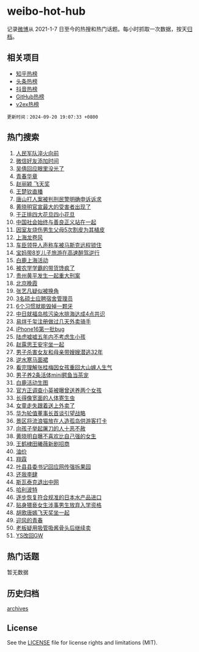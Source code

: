 # weibo-hot-hub

记录[微博](https://www.weibo.com)从 2021-1-7 日至今的热搜和热门话题。每小时抓取一次数据，按天[归档](archives)。

## 相关项目

- [知乎热榜](https://github.com/lonnyzhang423/zhihu-hot-hub)
- [头条热榜](https://github.com/lonnyzhang423/toutiao-hot-hub)
- [抖音热榜](https://github.com/lonnyzhang423/douyin-hot-hub)
- [GitHub热榜](https://github.com/lonnyzhang423/github-hot-hub)
- [v2ex热榜](https://github.com/lonnyzhang423/v2ex-hot-hub)


`更新时间：2024-09-20 19:07:33 +0800`

## 热门搜索

1. [人民军队淬火向前](https://m.weibo.cn/search?containerid=100103type%3D1%26t%3D10%26q%3D%23%E4%BA%BA%E6%B0%91%E5%86%9B%E9%98%9F%E6%B7%AC%E7%81%AB%E5%90%91%E5%89%8D%23&stream_entry_id=51&isnewpage=1&extparam=seat%3D1%26q%3D%2523%25E4%25BA%25BA%25E6%25B0%2591%25E5%2586%259B%25E9%2598%259F%25E6%25B7%25AC%25E7%2581%25AB%25E5%2590%2591%25E5%2589%258D%2523%26dgr%3D0%26pos%3D0%26filter_type%3Drealtimehot%26stream_entry_id%3D51%26c_type%3D51%26cate%3D10103%26display_time%3D1726830452%26pre_seqid%3D17268304524960123584492)
1. [微信好友添加时间](https://m.weibo.cn/search?containerid=100103type%3D1%26t%3D10%26q%3D%23%E5%BE%AE%E4%BF%A1%E5%A5%BD%E5%8F%8B%E6%B7%BB%E5%8A%A0%E6%97%B6%E9%97%B4%23&stream_entry_id=31&isnewpage=1&extparam=seat%3D1%26flag%3D1%26realpos%3D1%26dgr%3D0%26filter_type%3Drealtimehot%26c_type%3D31%26cate%3D5001%26band_rank%3D1%26pos%3D0%26lcate%3D5001%26stream_entry_id%3D31%26q%3D%2523%25E5%25BE%25AE%25E4%25BF%25A1%25E5%25A5%25BD%25E5%258F%258B%25E6%25B7%25BB%25E5%258A%25A0%25E6%2597%25B6%25E9%2597%25B4%2523%26display_time%3D1726830452%26pre_seqid%3D17268304524960123584492)
1. [吴倩回应眼里没光了](https://m.weibo.cn/search?containerid=100103type%3D1%26t%3D10%26q%3D%23%E5%90%B4%E5%80%A9%E5%9B%9E%E5%BA%94%E7%9C%BC%E9%87%8C%E6%B2%A1%E5%85%89%E4%BA%86%23&stream_entry_id=31&isnewpage=1&extparam=seat%3D1%26flag%3D2%26realpos%3D2%26dgr%3D0%26filter_type%3Drealtimehot%26c_type%3D31%26cate%3D5001%26band_rank%3D2%26pos%3D1%26lcate%3D5001%26stream_entry_id%3D31%26q%3D%2523%25E5%2590%25B4%25E5%2580%25A9%25E5%259B%259E%25E5%25BA%2594%25E7%259C%25BC%25E9%2587%258C%25E6%25B2%25A1%25E5%2585%2589%25E4%25BA%2586%2523%26display_time%3D1726830452%26pre_seqid%3D17268304524960123584492)
1. [青春华章](https://m.weibo.cn/search?containerid=100103type%3D1%26t%3D10%26q%3D%23%E9%9D%92%E6%98%A5%E5%8D%8E%E7%AB%A0%23&stream_entry_id=31&isnewpage=1&extparam=seat%3D1%26flag%3D0%26realpos%3D3%26dgr%3D0%26filter_type%3Drealtimehot%26c_type%3D31%26cate%3D5001%26band_rank%3D3%26pos%3D2%26lcate%3D5001%26stream_entry_id%3D31%26q%3D%2523%25E9%259D%2592%25E6%2598%25A5%25E5%258D%258E%25E7%25AB%25A0%2523%26display_time%3D1726830452%26pre_seqid%3D17268304524960123584492)
1. [赵丽颖 飞天奖](https://m.weibo.cn/search?containerid=100103type%3D1%26t%3D10%26q%3D%E8%B5%B5%E4%B8%BD%E9%A2%96+%E9%A3%9E%E5%A4%A9%E5%A5%96&stream_entry_id=31&isnewpage=1&extparam=seat%3D1%26flag%3D1%26realpos%3D4%26dgr%3D0%26filter_type%3Drealtimehot%26c_type%3D31%26cate%3D5001%26band_rank%3D4%26pos%3D3%26lcate%3D5001%26stream_entry_id%3D31%26q%3D%25E8%25B5%25B5%25E4%25B8%25BD%25E9%25A2%2596%2520%25E9%25A3%259E%25E5%25A4%25A9%25E5%25A5%2596%26display_time%3D1726830452%26pre_seqid%3D17268304524960123584492)
1. [王楚钦直播](https://m.weibo.cn/search?containerid=100103type%3D1%26t%3D10%26q%3D%E7%8E%8B%E6%A5%9A%E9%92%A6%E7%9B%B4%E6%92%AD&stream_entry_id=31&isnewpage=1&extparam=seat%3D1%26flag%3D1%26realpos%3D5%26dgr%3D0%26filter_type%3Drealtimehot%26c_type%3D31%26cate%3D5001%26band_rank%3D5%26pos%3D4%26lcate%3D5001%26stream_entry_id%3D31%26q%3D%25E7%258E%258B%25E6%25A5%259A%25E9%2592%25A6%25E7%259B%25B4%25E6%2592%25AD%26display_time%3D1726830452%26pre_seqid%3D17268304524960123584492)
1. [唐山打人案被判刑民警明确申诉诉求](https://m.weibo.cn/search?containerid=100103type%3D1%26t%3D10%26q%3D%23%E5%94%90%E5%B1%B1%E6%89%93%E4%BA%BA%E6%A1%88%E8%A2%AB%E5%88%A4%E5%88%91%E6%B0%91%E8%AD%A6%E6%98%8E%E7%A1%AE%E7%94%B3%E8%AF%89%E8%AF%89%E6%B1%82%23&stream_entry_id=31&isnewpage=1&extparam=seat%3D1%26flag%3D1%26realpos%3D6%26dgr%3D0%26filter_type%3Drealtimehot%26c_type%3D31%26cate%3D5001%26band_rank%3D6%26pos%3D5%26lcate%3D5001%26stream_entry_id%3D31%26q%3D%2523%25E5%2594%2590%25E5%25B1%25B1%25E6%2589%2593%25E4%25BA%25BA%25E6%25A1%2588%25E8%25A2%25AB%25E5%2588%25A4%25E5%2588%2591%25E6%25B0%2591%25E8%25AD%25A6%25E6%2598%258E%25E7%25A1%25AE%25E7%2594%25B3%25E8%25AF%2589%25E8%25AF%2589%25E6%25B1%2582%2523%26display_time%3D1726830452%26pre_seqid%3D17268304524960123584492)
1. [黄晓明官宣最大的受害者出现了](https://m.weibo.cn/search?containerid=100103type%3D1%26t%3D10%26q%3D%E9%BB%84%E6%99%93%E6%98%8E%E5%AE%98%E5%AE%A3%E6%9C%80%E5%A4%A7%E7%9A%84%E5%8F%97%E5%AE%B3%E8%80%85%E5%87%BA%E7%8E%B0%E4%BA%86&stream_entry_id=31&isnewpage=1&extparam=seat%3D1%26flag%3D2%26realpos%3D7%26dgr%3D0%26filter_type%3Drealtimehot%26c_type%3D31%26cate%3D5001%26band_rank%3D7%26pos%3D6%26lcate%3D5001%26stream_entry_id%3D31%26q%3D%25E9%25BB%2584%25E6%2599%2593%25E6%2598%258E%25E5%25AE%2598%25E5%25AE%25A3%25E6%259C%2580%25E5%25A4%25A7%25E7%259A%2584%25E5%258F%2597%25E5%25AE%25B3%25E8%2580%2585%25E5%2587%25BA%25E7%258E%25B0%25E4%25BA%2586%26display_time%3D1726830452%26pre_seqid%3D17268304524960123584492)
1. [于正排四大花旦四小花旦](https://m.weibo.cn/search?containerid=100103type%3D1%26t%3D10%26q%3D%23%E4%BA%8E%E6%AD%A3%E6%8E%92%E5%9B%9B%E5%A4%A7%E8%8A%B1%E6%97%A6%E5%9B%9B%E5%B0%8F%E8%8A%B1%E6%97%A6%23&stream_entry_id=31&isnewpage=1&extparam=seat%3D1%26flag%3D2%26realpos%3D8%26dgr%3D0%26filter_type%3Drealtimehot%26c_type%3D31%26cate%3D5001%26band_rank%3D8%26pos%3D7%26lcate%3D5001%26stream_entry_id%3D31%26q%3D%2523%25E4%25BA%258E%25E6%25AD%25A3%25E6%258E%2592%25E5%259B%259B%25E5%25A4%25A7%25E8%258A%25B1%25E6%2597%25A6%25E5%259B%259B%25E5%25B0%258F%25E8%258A%25B1%25E6%2597%25A6%2523%26display_time%3D1726830452%26pre_seqid%3D17268304524960123584492)
1. [中国社会始终与善良正义站在一起](https://m.weibo.cn/search?containerid=100103type%3D1%26t%3D10%26q%3D%23%E4%B8%AD%E5%9B%BD%E7%A4%BE%E4%BC%9A%E5%A7%8B%E7%BB%88%E4%B8%8E%E5%96%84%E8%89%AF%E6%AD%A3%E4%B9%89%E7%AB%99%E5%9C%A8%E4%B8%80%E8%B5%B7%23&stream_entry_id=31&isnewpage=1&extparam=seat%3D1%26flag%3D1%26realpos%3D9%26dgr%3D0%26filter_type%3Drealtimehot%26c_type%3D31%26cate%3D5001%26band_rank%3D9%26pos%3D8%26lcate%3D5001%26stream_entry_id%3D31%26q%3D%2523%25E4%25B8%25AD%25E5%259B%25BD%25E7%25A4%25BE%25E4%25BC%259A%25E5%25A7%258B%25E7%25BB%2588%25E4%25B8%258E%25E5%2596%2584%25E8%2589%25AF%25E6%25AD%25A3%25E4%25B9%2589%25E7%25AB%2599%25E5%259C%25A8%25E4%25B8%2580%25E8%25B5%25B7%2523%26display_time%3D1726830452%26pre_seqid%3D17268304524960123584492)
1. [因室友烧伤男生父母5次割皮为其植皮](https://m.weibo.cn/search?containerid=100103type%3D1%26t%3D10%26q%3D%23%E5%9B%A0%E5%AE%A4%E5%8F%8B%E7%83%A7%E4%BC%A4%E7%94%B7%E7%94%9F%E7%88%B6%E6%AF%8D5%E6%AC%A1%E5%89%B2%E7%9A%AE%E4%B8%BA%E5%85%B6%E6%A4%8D%E7%9A%AE%23&stream_entry_id=31&isnewpage=1&extparam=seat%3D1%26flag%3D1%26realpos%3D10%26dgr%3D0%26filter_type%3Drealtimehot%26c_type%3D31%26cate%3D5001%26band_rank%3D10%26pos%3D9%26lcate%3D5001%26stream_entry_id%3D31%26q%3D%2523%25E5%259B%25A0%25E5%25AE%25A4%25E5%258F%258B%25E7%2583%25A7%25E4%25BC%25A4%25E7%2594%25B7%25E7%2594%259F%25E7%2588%25B6%25E6%25AF%258D5%25E6%25AC%25A1%25E5%2589%25B2%25E7%259A%25AE%25E4%25B8%25BA%25E5%2585%25B6%25E6%25A4%258D%25E7%259A%25AE%2523%26display_time%3D1726830452%26pre_seqid%3D17268304524960123584492)
1. [上海龙卷风](https://m.weibo.cn/search?containerid=100103type%3D1%26t%3D10%26q%3D%E4%B8%8A%E6%B5%B7%E9%BE%99%E5%8D%B7%E9%A3%8E&stream_entry_id=31&isnewpage=1&extparam=seat%3D1%26flag%3D0%26realpos%3D11%26dgr%3D0%26filter_type%3Drealtimehot%26c_type%3D31%26cate%3D5001%26band_rank%3D11%26pos%3D10%26lcate%3D5001%26stream_entry_id%3D31%26q%3D%25E4%25B8%258A%25E6%25B5%25B7%25E9%25BE%2599%25E5%258D%25B7%25E9%25A3%258E%26display_time%3D1726830452%26pre_seqid%3D17268304524960123584492)
1. [车臣领导人声称车被马斯克远程锁住](https://m.weibo.cn/search?containerid=100103type%3D1%26t%3D10%26q%3D%23%E8%BD%A6%E8%87%A3%E9%A2%86%E5%AF%BC%E4%BA%BA%E5%A3%B0%E7%A7%B0%E8%BD%A6%E8%A2%AB%E9%A9%AC%E6%96%AF%E5%85%8B%E8%BF%9C%E7%A8%8B%E9%94%81%E4%BD%8F%23&stream_entry_id=31&isnewpage=1&extparam=seat%3D1%26flag%3D1%26realpos%3D12%26dgr%3D0%26filter_type%3Drealtimehot%26c_type%3D31%26cate%3D5001%26band_rank%3D12%26pos%3D11%26lcate%3D5001%26stream_entry_id%3D31%26q%3D%2523%25E8%25BD%25A6%25E8%2587%25A3%25E9%25A2%2586%25E5%25AF%25BC%25E4%25BA%25BA%25E5%25A3%25B0%25E7%25A7%25B0%25E8%25BD%25A6%25E8%25A2%25AB%25E9%25A9%25AC%25E6%2596%25AF%25E5%2585%258B%25E8%25BF%259C%25E7%25A8%258B%25E9%2594%2581%25E4%25BD%258F%2523%26display_time%3D1726830452%26pre_seqid%3D17268304524960123584492)
1. [宝妈带8岁儿子旅游在高速醉驾逆行](https://m.weibo.cn/search?containerid=100103type%3D1%26t%3D10%26q%3D%23%E5%AE%9D%E5%A6%88%E5%B8%A68%E5%B2%81%E5%84%BF%E5%AD%90%E6%97%85%E6%B8%B8%E5%9C%A8%E9%AB%98%E9%80%9F%E9%86%89%E9%A9%BE%E9%80%86%E8%A1%8C%23&stream_entry_id=31&isnewpage=1&extparam=seat%3D1%26flag%3D1%26realpos%3D13%26dgr%3D0%26filter_type%3Drealtimehot%26c_type%3D31%26cate%3D5001%26band_rank%3D13%26pos%3D12%26lcate%3D5001%26stream_entry_id%3D31%26q%3D%2523%25E5%25AE%259D%25E5%25A6%2588%25E5%25B8%25A68%25E5%25B2%2581%25E5%2584%25BF%25E5%25AD%2590%25E6%2597%2585%25E6%25B8%25B8%25E5%259C%25A8%25E9%25AB%2598%25E9%2580%259F%25E9%2586%2589%25E9%25A9%25BE%25E9%2580%2586%25E8%25A1%258C%2523%26display_time%3D1726830452%26pre_seqid%3D17268304524960123584492)
1. [白鹿上海活动](https://m.weibo.cn/search?containerid=100103type%3D1%26t%3D10%26q%3D%23%E7%99%BD%E9%B9%BF%E4%B8%8A%E6%B5%B7%E6%B4%BB%E5%8A%A8%23&stream_entry_id=31&isnewpage=1&extparam=seat%3D1%26flag%3D0%26realpos%3D14%26dgr%3D0%26filter_type%3Drealtimehot%26c_type%3D31%26adid%3D255946%26band_rank%3D14%26pos%3D13%26lcate%3D5001%26stream_entry_id%3D31%26cate%3D5001%26q%3D%2523%25E7%2599%25BD%25E9%25B9%25BF%25E4%25B8%258A%25E6%25B5%25B7%25E6%25B4%25BB%25E5%258A%25A8%2523%26display_time%3D1726830452%26pre_seqid%3D17268304524960123584492)
1. [被农学学霸的带货馋疯了](https://m.weibo.cn/search?containerid=100103type%3D1%26t%3D10%26q%3D%23%E8%A2%AB%E5%86%9C%E5%AD%A6%E5%AD%A6%E9%9C%B8%E7%9A%84%E5%B8%A6%E8%B4%A7%E9%A6%8B%E7%96%AF%E4%BA%86%23&stream_entry_id=31&isnewpage=1&extparam=seat%3D1%26flag%3D0%26realpos%3D15%26dgr%3D0%26filter_type%3Drealtimehot%26c_type%3D31%26adid%3D256065%26band_rank%3D15%26pos%3D14%26lcate%3D5001%26stream_entry_id%3D31%26cate%3D5001%26q%3D%2523%25E8%25A2%25AB%25E5%2586%259C%25E5%25AD%25A6%25E5%25AD%25A6%25E9%259C%25B8%25E7%259A%2584%25E5%25B8%25A6%25E8%25B4%25A7%25E9%25A6%258B%25E7%2596%25AF%25E4%25BA%2586%2523%26display_time%3D1726830452%26pre_seqid%3D17268304524960123584492)
1. [贵州黄平发生一起重大刑案](https://m.weibo.cn/search?containerid=100103type%3D1%26t%3D10%26q%3D%23%E8%B4%B5%E5%B7%9E%E9%BB%84%E5%B9%B3%E5%8F%91%E7%94%9F%E4%B8%80%E8%B5%B7%E9%87%8D%E5%A4%A7%E5%88%91%E6%A1%88%23&stream_entry_id=31&isnewpage=1&extparam=seat%3D1%26flag%3D0%26realpos%3D16%26dgr%3D0%26filter_type%3Drealtimehot%26c_type%3D31%26cate%3D5001%26band_rank%3D16%26pos%3D15%26lcate%3D5001%26stream_entry_id%3D31%26q%3D%2523%25E8%25B4%25B5%25E5%25B7%259E%25E9%25BB%2584%25E5%25B9%25B3%25E5%258F%2591%25E7%2594%259F%25E4%25B8%2580%25E8%25B5%25B7%25E9%2587%258D%25E5%25A4%25A7%25E5%2588%2591%25E6%25A1%2588%2523%26display_time%3D1726830452%26pre_seqid%3D17268304524960123584492)
1. [北京晚霞](https://m.weibo.cn/search?containerid=100103type%3D1%26t%3D10%26q%3D%E5%8C%97%E4%BA%AC%E6%99%9A%E9%9C%9E&stream_entry_id=31&isnewpage=1&extparam=seat%3D1%26flag%3D1%26realpos%3D17%26dgr%3D0%26filter_type%3Drealtimehot%26c_type%3D31%26cate%3D5001%26band_rank%3D17%26pos%3D16%26lcate%3D5001%26stream_entry_id%3D31%26q%3D%25E5%258C%2597%25E4%25BA%25AC%25E6%2599%259A%25E9%259C%259E%26display_time%3D1726830452%26pre_seqid%3D17268304524960123584492)
1. [张艺凡疑似被换角](https://m.weibo.cn/search?containerid=100103type%3D1%26t%3D10%26q%3D%23%E5%BC%A0%E8%89%BA%E5%87%A1%E7%96%91%E4%BC%BC%E8%A2%AB%E6%8D%A2%E8%A7%92%23&stream_entry_id=31&isnewpage=1&extparam=seat%3D1%26flag%3D1%26realpos%3D18%26dgr%3D0%26filter_type%3Drealtimehot%26c_type%3D31%26cate%3D5001%26band_rank%3D18%26pos%3D17%26lcate%3D5001%26stream_entry_id%3D31%26q%3D%2523%25E5%25BC%25A0%25E8%2589%25BA%25E5%2587%25A1%25E7%2596%2591%25E4%25BC%25BC%25E8%25A2%25AB%25E6%258D%25A2%25E8%25A7%2592%2523%26display_time%3D1726830452%26pre_seqid%3D17268304524960123584492)
1. [3名硕士应聘宿舍管理员](https://m.weibo.cn/search?containerid=100103type%3D1%26t%3D10%26q%3D%233%E5%90%8D%E7%A1%95%E5%A3%AB%E5%BA%94%E8%81%98%E5%AE%BF%E8%88%8D%E7%AE%A1%E7%90%86%E5%91%98%23&stream_entry_id=31&isnewpage=1&extparam=seat%3D1%26flag%3D0%26realpos%3D19%26dgr%3D0%26filter_type%3Drealtimehot%26c_type%3D31%26cate%3D5001%26band_rank%3D19%26pos%3D18%26lcate%3D5001%26stream_entry_id%3D31%26q%3D%25233%25E5%2590%258D%25E7%25A1%2595%25E5%25A3%25AB%25E5%25BA%2594%25E8%2581%2598%25E5%25AE%25BF%25E8%2588%258D%25E7%25AE%25A1%25E7%2590%2586%25E5%2591%2598%2523%26display_time%3D1726830452%26pre_seqid%3D17268304524960123584492)
1. [6个习惯就能毁掉一颗牙](https://m.weibo.cn/search?containerid=100103type%3D1%26t%3D10%26q%3D%236%E4%B8%AA%E4%B9%A0%E6%83%AF%E5%B0%B1%E8%83%BD%E6%AF%81%E6%8E%89%E4%B8%80%E9%A2%97%E7%89%99%23&stream_entry_id=31&isnewpage=1&extparam=seat%3D1%26flag%3D1%26realpos%3D20%26dgr%3D0%26filter_type%3Drealtimehot%26c_type%3D31%26cate%3D5001%26band_rank%3D20%26pos%3D19%26lcate%3D5001%26stream_entry_id%3D31%26q%3D%25236%25E4%25B8%25AA%25E4%25B9%25A0%25E6%2583%25AF%25E5%25B0%25B1%25E8%2583%25BD%25E6%25AF%2581%25E6%258E%2589%25E4%25B8%2580%25E9%25A2%2597%25E7%2589%2599%2523%26display_time%3D1726830452%26pre_seqid%3D17268304524960123584492)
1. [中日就福岛核污染水排海达成4点共识](https://m.weibo.cn/search?containerid=100103type%3D1%26t%3D10%26q%3D%23%E4%B8%AD%E6%97%A5%E5%B0%B1%E7%A6%8F%E5%B2%9B%E6%A0%B8%E6%B1%A1%E6%9F%93%E6%B0%B4%E6%8E%92%E6%B5%B7%E8%BE%BE%E6%88%904%E7%82%B9%E5%85%B1%E8%AF%86%23&stream_entry_id=31&isnewpage=1&extparam=seat%3D1%26flag%3D0%26realpos%3D21%26dgr%3D0%26filter_type%3Drealtimehot%26c_type%3D31%26cate%3D5001%26band_rank%3D21%26pos%3D20%26lcate%3D5001%26stream_entry_id%3D31%26q%3D%2523%25E4%25B8%25AD%25E6%2597%25A5%25E5%25B0%25B1%25E7%25A6%258F%25E5%25B2%259B%25E6%25A0%25B8%25E6%25B1%25A1%25E6%259F%2593%25E6%25B0%25B4%25E6%258E%2592%25E6%25B5%25B7%25E8%25BE%25BE%25E6%2588%25904%25E7%2582%25B9%25E5%2585%25B1%25E8%25AF%2586%2523%26display_time%3D1726830452%26pre_seqid%3D17268304524960123584492)
1. [易烊千玺注册做过几天外卖骑手](https://m.weibo.cn/search?containerid=100103type%3D1%26t%3D10%26q%3D%23%E6%98%93%E7%83%8A%E5%8D%83%E7%8E%BA%E6%B3%A8%E5%86%8C%E5%81%9A%E8%BF%87%E5%87%A0%E5%A4%A9%E5%A4%96%E5%8D%96%E9%AA%91%E6%89%8B%23&stream_entry_id=31&isnewpage=1&extparam=seat%3D1%26flag%3D1%26realpos%3D22%26dgr%3D0%26filter_type%3Drealtimehot%26c_type%3D31%26cate%3D5001%26band_rank%3D22%26pos%3D21%26lcate%3D5001%26stream_entry_id%3D31%26q%3D%2523%25E6%2598%2593%25E7%2583%258A%25E5%258D%2583%25E7%258E%25BA%25E6%25B3%25A8%25E5%2586%258C%25E5%2581%259A%25E8%25BF%2587%25E5%2587%25A0%25E5%25A4%25A9%25E5%25A4%2596%25E5%258D%2596%25E9%25AA%2591%25E6%2589%258B%2523%26display_time%3D1726830452%26pre_seqid%3D17268304524960123584492)
1. [iPhone16第一批bug](https://m.weibo.cn/search?containerid=100103type%3D1%26t%3D10%26q%3D%23iPhone16%E7%AC%AC%E4%B8%80%E6%89%B9bug%23&stream_entry_id=31&isnewpage=1&extparam=seat%3D1%26flag%3D0%26realpos%3D23%26dgr%3D0%26filter_type%3Drealtimehot%26c_type%3D31%26cate%3D5001%26band_rank%3D23%26pos%3D22%26lcate%3D5001%26stream_entry_id%3D31%26q%3D%2523iPhone16%25E7%25AC%25AC%25E4%25B8%2580%25E6%2589%25B9bug%2523%26display_time%3D1726830452%26pre_seqid%3D17268304524960123584492)
1. [陆虎嘘嘘五年内不考虑生小孩](https://m.weibo.cn/search?containerid=100103type%3D1%26t%3D10%26q%3D%E9%99%86%E8%99%8E%E5%98%98%E5%98%98%E4%BA%94%E5%B9%B4%E5%86%85%E4%B8%8D%E8%80%83%E8%99%91%E7%94%9F%E5%B0%8F%E5%AD%A9&stream_entry_id=31&isnewpage=1&extparam=seat%3D1%26flag%3D0%26realpos%3D24%26dgr%3D0%26filter_type%3Drealtimehot%26c_type%3D31%26cate%3D5001%26band_rank%3D24%26pos%3D23%26lcate%3D5001%26stream_entry_id%3D31%26q%3D%25E9%2599%2586%25E8%2599%258E%25E5%2598%2598%25E5%2598%2598%25E4%25BA%2594%25E5%25B9%25B4%25E5%2586%2585%25E4%25B8%258D%25E8%2580%2583%25E8%2599%2591%25E7%2594%259F%25E5%25B0%258F%25E5%25AD%25A9%26display_time%3D1726830452%26pre_seqid%3D17268304524960123584492)
1. [赵露思王安宇坐一起](https://m.weibo.cn/search?containerid=100103type%3D1%26t%3D10%26q%3D%23%E8%B5%B5%E9%9C%B2%E6%80%9D%E7%8E%8B%E5%AE%89%E5%AE%87%E5%9D%90%E4%B8%80%E8%B5%B7%23&stream_entry_id=31&isnewpage=1&extparam=seat%3D1%26flag%3D1%26realpos%3D25%26dgr%3D0%26filter_type%3Drealtimehot%26c_type%3D31%26cate%3D5001%26band_rank%3D25%26pos%3D24%26lcate%3D5001%26stream_entry_id%3D31%26q%3D%2523%25E8%25B5%25B5%25E9%259C%25B2%25E6%2580%259D%25E7%258E%258B%25E5%25AE%2589%25E5%25AE%2587%25E5%259D%2590%25E4%25B8%2580%25E8%25B5%25B7%2523%26display_time%3D1726830452%26pre_seqid%3D17268304524960123584492)
1. [男子杀害女友和母亲带嫂嫂潜逃32年](https://m.weibo.cn/search?containerid=100103type%3D1%26t%3D10%26q%3D%23%E7%94%B7%E5%AD%90%E6%9D%80%E5%AE%B3%E5%A5%B3%E5%8F%8B%E5%92%8C%E6%AF%8D%E4%BA%B2%E5%B8%A6%E5%AB%82%E5%AB%82%E6%BD%9C%E9%80%8332%E5%B9%B4%23&stream_entry_id=31&isnewpage=1&extparam=seat%3D1%26flag%3D0%26realpos%3D26%26dgr%3D0%26filter_type%3Drealtimehot%26c_type%3D31%26cate%3D5001%26band_rank%3D26%26pos%3D25%26lcate%3D5001%26stream_entry_id%3D31%26q%3D%2523%25E7%2594%25B7%25E5%25AD%2590%25E6%259D%2580%25E5%25AE%25B3%25E5%25A5%25B3%25E5%258F%258B%25E5%2592%258C%25E6%25AF%258D%25E4%25BA%25B2%25E5%25B8%25A6%25E5%25AB%2582%25E5%25AB%2582%25E6%25BD%259C%25E9%2580%258332%25E5%25B9%25B4%2523%26display_time%3D1726830452%26pre_seqid%3D17268304524960123584492)
1. [逆水寒马面裙](https://m.weibo.cn/search?containerid=100103type%3D1%26t%3D10%26q%3D%23%E9%80%86%E6%B0%B4%E5%AF%92%E9%A9%AC%E9%9D%A2%E8%A3%99%23&stream_entry_id=31&isnewpage=1&extparam=seat%3D1%26flag%3D1%26realpos%3D27%26dgr%3D0%26filter_type%3Drealtimehot%26c_type%3D31%26cate%3D5001%26band_rank%3D27%26pos%3D26%26lcate%3D5001%26stream_entry_id%3D31%26q%3D%2523%25E9%2580%2586%25E6%25B0%25B4%25E5%25AF%2592%25E9%25A9%25AC%25E9%259D%25A2%25E8%25A3%2599%2523%26display_time%3D1726830452%26pre_seqid%3D17268304524960123584492)
1. [看完理解张桂梅因女孩重回大山嫁人生气](https://m.weibo.cn/search?containerid=100103type%3D1%26t%3D10%26q%3D%E7%9C%8B%E5%AE%8C%E7%90%86%E8%A7%A3%E5%BC%A0%E6%A1%82%E6%A2%85%E5%9B%A0%E5%A5%B3%E5%AD%A9%E9%87%8D%E5%9B%9E%E5%A4%A7%E5%B1%B1%E5%AB%81%E4%BA%BA%E7%94%9F%E6%B0%94&stream_entry_id=31&isnewpage=1&extparam=seat%3D1%26flag%3D1%26realpos%3D28%26dgr%3D0%26filter_type%3Drealtimehot%26c_type%3D31%26cate%3D5001%26band_rank%3D28%26pos%3D27%26lcate%3D5001%26stream_entry_id%3D31%26q%3D%25E7%259C%258B%25E5%25AE%258C%25E7%2590%2586%25E8%25A7%25A3%25E5%25BC%25A0%25E6%25A1%2582%25E6%25A2%2585%25E5%259B%25A0%25E5%25A5%25B3%25E5%25AD%25A9%25E9%2587%258D%25E5%259B%259E%25E5%25A4%25A7%25E5%25B1%25B1%25E5%25AB%2581%25E4%25BA%25BA%25E7%2594%259F%25E6%25B0%2594%26display_time%3D1726830452%26pre_seqid%3D17268304524960123584492)
1. [男子养2条活体mini鳄鱼当茶宠](https://m.weibo.cn/search?containerid=100103type%3D1%26t%3D10%26q%3D%23%E7%94%B7%E5%AD%90%E5%85%BB2%E6%9D%A1%E6%B4%BB%E4%BD%93mini%E9%B3%84%E9%B1%BC%E5%BD%93%E8%8C%B6%E5%AE%A0%23&stream_entry_id=31&isnewpage=1&extparam=seat%3D1%26flag%3D0%26realpos%3D29%26dgr%3D0%26filter_type%3Drealtimehot%26c_type%3D31%26cate%3D5001%26band_rank%3D29%26pos%3D28%26lcate%3D5001%26stream_entry_id%3D31%26q%3D%2523%25E7%2594%25B7%25E5%25AD%2590%25E5%2585%25BB2%25E6%259D%25A1%25E6%25B4%25BB%25E4%25BD%2593mini%25E9%25B3%2584%25E9%25B1%25BC%25E5%25BD%2593%25E8%258C%25B6%25E5%25AE%25A0%2523%26display_time%3D1726830452%26pre_seqid%3D17268304524960123584492)
1. [白鹿活动生图](https://m.weibo.cn/search?containerid=100103type%3D1%26t%3D10%26q%3D%E7%99%BD%E9%B9%BF%E6%B4%BB%E5%8A%A8%E7%94%9F%E5%9B%BE&stream_entry_id=31&isnewpage=1&extparam=seat%3D1%26flag%3D0%26realpos%3D30%26dgr%3D0%26filter_type%3Drealtimehot%26c_type%3D31%26cate%3D5001%26band_rank%3D30%26pos%3D29%26lcate%3D5001%26stream_entry_id%3D31%26q%3D%25E7%2599%25BD%25E9%25B9%25BF%25E6%25B4%25BB%25E5%258A%25A8%25E7%2594%259F%25E5%259B%25BE%26display_time%3D1726830452%26pre_seqid%3D17268304524960123584492)
1. [官方正调查小英被曝曾送养两个女孩](https://m.weibo.cn/search?containerid=100103type%3D1%26t%3D10%26q%3D%23%E5%AE%98%E6%96%B9%E6%AD%A3%E8%B0%83%E6%9F%A5%E5%B0%8F%E8%8B%B1%E8%A2%AB%E6%9B%9D%E6%9B%BE%E9%80%81%E5%85%BB%E4%B8%A4%E4%B8%AA%E5%A5%B3%E5%AD%A9%23&stream_entry_id=31&isnewpage=1&extparam=seat%3D1%26flag%3D0%26realpos%3D31%26dgr%3D0%26filter_type%3Drealtimehot%26c_type%3D31%26cate%3D5001%26band_rank%3D31%26pos%3D30%26lcate%3D5001%26stream_entry_id%3D31%26q%3D%2523%25E5%25AE%2598%25E6%2596%25B9%25E6%25AD%25A3%25E8%25B0%2583%25E6%259F%25A5%25E5%25B0%258F%25E8%258B%25B1%25E8%25A2%25AB%25E6%259B%259D%25E6%259B%25BE%25E9%2580%2581%25E5%2585%25BB%25E4%25B8%25A4%25E4%25B8%25AA%25E5%25A5%25B3%25E5%25AD%25A9%2523%26display_time%3D1726830452%26pre_seqid%3D17268304524960123584492)
1. [长得像宽面的人体寄生虫](https://m.weibo.cn/search?containerid=100103type%3D1%26t%3D10%26q%3D%E9%95%BF%E5%BE%97%E5%83%8F%E5%AE%BD%E9%9D%A2%E7%9A%84%E4%BA%BA%E4%BD%93%E5%AF%84%E7%94%9F%E8%99%AB&stream_entry_id=31&isnewpage=1&extparam=seat%3D1%26flag%3D0%26realpos%3D32%26dgr%3D0%26filter_type%3Drealtimehot%26c_type%3D31%26cate%3D5001%26band_rank%3D32%26pos%3D31%26lcate%3D5001%26stream_entry_id%3D31%26q%3D%25E9%2595%25BF%25E5%25BE%2597%25E5%2583%258F%25E5%25AE%25BD%25E9%259D%25A2%25E7%259A%2584%25E4%25BA%25BA%25E4%25BD%2593%25E5%25AF%2584%25E7%2594%259F%25E8%2599%25AB%26display_time%3D1726830452%26pre_seqid%3D17268304524960123584492)
1. [女童走失跟着送上外卖了](https://m.weibo.cn/search?containerid=100103type%3D1%26t%3D10%26q%3D%23%E5%A5%B3%E7%AB%A5%E8%B5%B0%E5%A4%B1%E8%B7%9F%E7%9D%80%E9%80%81%E4%B8%8A%E5%A4%96%E5%8D%96%E4%BA%86%23&stream_entry_id=31&isnewpage=1&extparam=seat%3D1%26flag%3D1%26realpos%3D33%26dgr%3D0%26filter_type%3Drealtimehot%26c_type%3D31%26cate%3D5001%26band_rank%3D33%26pos%3D32%26lcate%3D5001%26stream_entry_id%3D31%26q%3D%2523%25E5%25A5%25B3%25E7%25AB%25A5%25E8%25B5%25B0%25E5%25A4%25B1%25E8%25B7%259F%25E7%259D%2580%25E9%2580%2581%25E4%25B8%258A%25E5%25A4%2596%25E5%258D%2596%25E4%25BA%2586%2523%26display_time%3D1726830452%26pre_seqid%3D17268304524960123584492)
1. [华为轮值董事长首谈引望战略](https://m.weibo.cn/search?containerid=100103type%3D1%26t%3D10%26q%3D%23%E5%8D%8E%E4%B8%BA%E8%BD%AE%E5%80%BC%E8%91%A3%E4%BA%8B%E9%95%BF%E9%A6%96%E8%B0%88%E5%BC%95%E6%9C%9B%E6%88%98%E7%95%A5%23&stream_entry_id=31&isnewpage=1&extparam=seat%3D1%26flag%3D0%26realpos%3D34%26dgr%3D0%26filter_type%3Drealtimehot%26c_type%3D31%26adid%3D255986%26band_rank%3D34%26pos%3D33%26lcate%3D5001%26stream_entry_id%3D31%26cate%3D5001%26q%3D%2523%25E5%258D%258E%25E4%25B8%25BA%25E8%25BD%25AE%25E5%2580%25BC%25E8%2591%25A3%25E4%25BA%258B%25E9%2595%25BF%25E9%25A6%2596%25E8%25B0%2588%25E5%25BC%2595%25E6%259C%259B%25E6%2588%2598%25E7%2595%25A5%2523%26display_time%3D1726830452%26pre_seqid%3D17268304524960123584492)
1. [景区将流浪猫放在人造孤岛供游客打卡](https://m.weibo.cn/search?containerid=100103type%3D1%26t%3D10%26q%3D%23%E6%99%AF%E5%8C%BA%E5%B0%86%E6%B5%81%E6%B5%AA%E7%8C%AB%E6%94%BE%E5%9C%A8%E4%BA%BA%E9%80%A0%E5%AD%A4%E5%B2%9B%E4%BE%9B%E6%B8%B8%E5%AE%A2%E6%89%93%E5%8D%A1%23&stream_entry_id=31&isnewpage=1&extparam=seat%3D1%26flag%3D1%26realpos%3D35%26dgr%3D0%26filter_type%3Drealtimehot%26c_type%3D31%26cate%3D5001%26band_rank%3D35%26pos%3D34%26lcate%3D5001%26stream_entry_id%3D31%26q%3D%2523%25E6%2599%25AF%25E5%258C%25BA%25E5%25B0%2586%25E6%25B5%2581%25E6%25B5%25AA%25E7%258C%25AB%25E6%2594%25BE%25E5%259C%25A8%25E4%25BA%25BA%25E9%2580%25A0%25E5%25AD%25A4%25E5%25B2%259B%25E4%25BE%259B%25E6%25B8%25B8%25E5%25AE%25A2%25E6%2589%2593%25E5%258D%25A1%2523%26display_time%3D1726830452%26pre_seqid%3D17268304524960123584492)
1. [向孩子举起屠刀的人十恶不赦](https://m.weibo.cn/search?containerid=100103type%3D1%26t%3D10%26q%3D%23%E5%90%91%E5%AD%A9%E5%AD%90%E4%B8%BE%E8%B5%B7%E5%B1%A0%E5%88%80%E7%9A%84%E4%BA%BA%E5%8D%81%E6%81%B6%E4%B8%8D%E8%B5%A6%23&stream_entry_id=31&isnewpage=1&extparam=seat%3D1%26flag%3D0%26realpos%3D36%26dgr%3D0%26filter_type%3Drealtimehot%26c_type%3D31%26cate%3D5001%26band_rank%3D36%26pos%3D35%26lcate%3D5001%26stream_entry_id%3D31%26q%3D%2523%25E5%2590%2591%25E5%25AD%25A9%25E5%25AD%2590%25E4%25B8%25BE%25E8%25B5%25B7%25E5%25B1%25A0%25E5%2588%2580%25E7%259A%2584%25E4%25BA%25BA%25E5%258D%2581%25E6%2581%25B6%25E4%25B8%258D%25E8%25B5%25A6%2523%26display_time%3D1726830452%26pre_seqid%3D17268304524960123584492)
1. [黄晓明自曝不喜欢比自己强的女生](https://m.weibo.cn/search?containerid=100103type%3D1%26t%3D10%26q%3D%23%E9%BB%84%E6%99%93%E6%98%8E%E8%87%AA%E6%9B%9D%E4%B8%8D%E5%96%9C%E6%AC%A2%E6%AF%94%E8%87%AA%E5%B7%B1%E5%BC%BA%E7%9A%84%E5%A5%B3%E7%94%9F%23&stream_entry_id=31&isnewpage=1&extparam=seat%3D1%26flag%3D0%26realpos%3D37%26dgr%3D0%26filter_type%3Drealtimehot%26c_type%3D31%26cate%3D5001%26band_rank%3D37%26pos%3D36%26lcate%3D5001%26stream_entry_id%3D31%26q%3D%2523%25E9%25BB%2584%25E6%2599%2593%25E6%2598%258E%25E8%2587%25AA%25E6%259B%259D%25E4%25B8%258D%25E5%2596%259C%25E6%25AC%25A2%25E6%25AF%2594%25E8%2587%25AA%25E5%25B7%25B1%25E5%25BC%25BA%25E7%259A%2584%25E5%25A5%25B3%25E7%2594%259F%2523%26display_time%3D1726830452%26pre_seqid%3D17268304524960123584492)
1. [王鹤棣田曦薇新剧招商](https://m.weibo.cn/search?containerid=100103type%3D1%26t%3D10%26q%3D%23%E7%8E%8B%E9%B9%A4%E6%A3%A3%E7%94%B0%E6%9B%A6%E8%96%87%E6%96%B0%E5%89%A7%E6%8B%9B%E5%95%86%23&stream_entry_id=31&isnewpage=1&extparam=seat%3D1%26flag%3D1%26realpos%3D38%26dgr%3D0%26filter_type%3Drealtimehot%26c_type%3D31%26cate%3D5001%26band_rank%3D38%26pos%3D37%26lcate%3D5001%26stream_entry_id%3D31%26q%3D%2523%25E7%258E%258B%25E9%25B9%25A4%25E6%25A3%25A3%25E7%2594%25B0%25E6%259B%25A6%25E8%2596%2587%25E6%2596%25B0%25E5%2589%25A7%25E6%258B%259B%25E5%2595%2586%2523%26display_time%3D1726830452%26pre_seqid%3D17268304524960123584492)
1. [油价](https://m.weibo.cn/search?containerid=100103type%3D1%26t%3D10%26q%3D%E6%B2%B9%E4%BB%B7&stream_entry_id=31&isnewpage=1&extparam=seat%3D1%26flag%3D1%26realpos%3D39%26dgr%3D0%26filter_type%3Drealtimehot%26c_type%3D31%26cate%3D5001%26band_rank%3D39%26pos%3D38%26lcate%3D5001%26stream_entry_id%3D31%26q%3D%25E6%25B2%25B9%25E4%25BB%25B7%26display_time%3D1726830452%26pre_seqid%3D17268304524960123584492)
1. [翔霖](https://m.weibo.cn/search?containerid=100103type%3D1%26t%3D10%26q%3D%E7%BF%94%E9%9C%96&stream_entry_id=31&isnewpage=1&extparam=seat%3D1%26flag%3D1%26realpos%3D40%26dgr%3D0%26filter_type%3Drealtimehot%26c_type%3D31%26cate%3D5001%26band_rank%3D40%26pos%3D39%26lcate%3D5001%26stream_entry_id%3D31%26q%3D%25E7%25BF%2594%25E9%259C%2596%26display_time%3D1726830452%26pre_seqid%3D17268304524960123584492)
1. [叶县县委书记回应网传强拆果园](https://m.weibo.cn/search?containerid=100103type%3D1%26t%3D10%26q%3D%23%E5%8F%B6%E5%8E%BF%E5%8E%BF%E5%A7%94%E4%B9%A6%E8%AE%B0%E5%9B%9E%E5%BA%94%E7%BD%91%E4%BC%A0%E5%BC%BA%E6%8B%86%E6%9E%9C%E5%9B%AD%23&stream_entry_id=31&isnewpage=1&extparam=seat%3D1%26flag%3D0%26realpos%3D41%26dgr%3D0%26filter_type%3Drealtimehot%26c_type%3D31%26cate%3D5001%26band_rank%3D41%26pos%3D40%26lcate%3D5001%26stream_entry_id%3D31%26q%3D%2523%25E5%258F%25B6%25E5%258E%25BF%25E5%258E%25BF%25E5%25A7%2594%25E4%25B9%25A6%25E8%25AE%25B0%25E5%259B%259E%25E5%25BA%2594%25E7%25BD%2591%25E4%25BC%25A0%25E5%25BC%25BA%25E6%258B%2586%25E6%259E%259C%25E5%259B%25AD%2523%26display_time%3D1726830452%26pre_seqid%3D17268304524960123584492)
1. [还我李肆](https://m.weibo.cn/search?containerid=100103type%3D1%26t%3D10%26q%3D%E8%BF%98%E6%88%91%E6%9D%8E%E8%82%86&stream_entry_id=31&isnewpage=1&extparam=seat%3D1%26flag%3D1%26realpos%3D42%26dgr%3D0%26filter_type%3Drealtimehot%26c_type%3D31%26cate%3D5001%26band_rank%3D42%26pos%3D41%26lcate%3D5001%26stream_entry_id%3D31%26q%3D%25E8%25BF%2598%25E6%2588%2591%25E6%259D%258E%25E8%2582%2586%26display_time%3D1726830452%26pre_seqid%3D17268304524960123584492)
1. [斯瓦泰克退出中网](https://m.weibo.cn/search?containerid=100103type%3D1%26t%3D10%26q%3D%23%E6%96%AF%E7%93%A6%E6%B3%B0%E5%85%8B%E9%80%80%E5%87%BA%E4%B8%AD%E7%BD%91%23&stream_entry_id=31&isnewpage=1&extparam=seat%3D1%26flag%3D1%26realpos%3D43%26dgr%3D0%26filter_type%3Drealtimehot%26c_type%3D31%26cate%3D5001%26band_rank%3D43%26pos%3D42%26lcate%3D5001%26stream_entry_id%3D31%26q%3D%2523%25E6%2596%25AF%25E7%2593%25A6%25E6%25B3%25B0%25E5%2585%258B%25E9%2580%2580%25E5%2587%25BA%25E4%25B8%25AD%25E7%25BD%2591%2523%26display_time%3D1726830452%26pre_seqid%3D17268304524960123584492)
1. [哈利波特](https://m.weibo.cn/search?containerid=100103type%3D1%26t%3D10%26q%3D%E5%93%88%E5%88%A9%E6%B3%A2%E7%89%B9&stream_entry_id=31&isnewpage=1&extparam=seat%3D1%26flag%3D1%26realpos%3D44%26dgr%3D0%26filter_type%3Drealtimehot%26c_type%3D31%26cate%3D5001%26band_rank%3D44%26pos%3D43%26lcate%3D5001%26stream_entry_id%3D31%26q%3D%25E5%2593%2588%25E5%2588%25A9%25E6%25B3%25A2%25E7%2589%25B9%26display_time%3D1726830452%26pre_seqid%3D17268304524960123584492)
1. [逐步恢复符合规准的日本水产品进口](https://m.weibo.cn/search?containerid=100103type%3D1%26t%3D10%26q%3D%23%E9%80%90%E6%AD%A5%E6%81%A2%E5%A4%8D%E7%AC%A6%E5%90%88%E8%A7%84%E5%87%86%E7%9A%84%E6%97%A5%E6%9C%AC%E6%B0%B4%E4%BA%A7%E5%93%81%E8%BF%9B%E5%8F%A3%23&stream_entry_id=31&isnewpage=1&extparam=seat%3D1%26flag%3D0%26realpos%3D45%26dgr%3D0%26filter_type%3Drealtimehot%26c_type%3D31%26cate%3D5001%26band_rank%3D45%26pos%3D44%26lcate%3D5001%26stream_entry_id%3D31%26q%3D%2523%25E9%2580%2590%25E6%25AD%25A5%25E6%2581%25A2%25E5%25A4%258D%25E7%25AC%25A6%25E5%2590%2588%25E8%25A7%2584%25E5%2587%2586%25E7%259A%2584%25E6%2597%25A5%25E6%259C%25AC%25E6%25B0%25B4%25E4%25BA%25A7%25E5%2593%2581%25E8%25BF%259B%25E5%258F%25A3%2523%26display_time%3D1726830452%26pre_seqid%3D17268304524960123584492)
1. [贴身猥亵女生涉事男生放弃入学资格](https://m.weibo.cn/search?containerid=100103type%3D1%26t%3D10%26q%3D%23%E8%B4%B4%E8%BA%AB%E7%8C%A5%E4%BA%B5%E5%A5%B3%E7%94%9F%E6%B6%89%E4%BA%8B%E7%94%B7%E7%94%9F%E6%94%BE%E5%BC%83%E5%85%A5%E5%AD%A6%E8%B5%84%E6%A0%BC%23&stream_entry_id=31&isnewpage=1&extparam=seat%3D1%26flag%3D0%26realpos%3D46%26dgr%3D0%26filter_type%3Drealtimehot%26c_type%3D31%26cate%3D5001%26band_rank%3D46%26pos%3D45%26lcate%3D5001%26stream_entry_id%3D31%26q%3D%2523%25E8%25B4%25B4%25E8%25BA%25AB%25E7%258C%25A5%25E4%25BA%25B5%25E5%25A5%25B3%25E7%2594%259F%25E6%25B6%2589%25E4%25BA%258B%25E7%2594%25B7%25E7%2594%259F%25E6%2594%25BE%25E5%25BC%2583%25E5%2585%25A5%25E5%25AD%25A6%25E8%25B5%2584%25E6%25A0%25BC%2523%26display_time%3D1726830452%26pre_seqid%3D17268304524960123584492)
1. [胡歌唐嫣飞天奖坐一起](https://m.weibo.cn/search?containerid=100103type%3D1%26t%3D10%26q%3D%23%E8%83%A1%E6%AD%8C%E5%94%90%E5%AB%A3%E9%A3%9E%E5%A4%A9%E5%A5%96%E5%9D%90%E4%B8%80%E8%B5%B7%23&stream_entry_id=31&isnewpage=1&extparam=seat%3D1%26flag%3D1%26realpos%3D47%26dgr%3D0%26filter_type%3Drealtimehot%26c_type%3D31%26cate%3D5001%26band_rank%3D47%26pos%3D46%26lcate%3D5001%26stream_entry_id%3D31%26q%3D%2523%25E8%2583%25A1%25E6%25AD%258C%25E5%2594%2590%25E5%25AB%25A3%25E9%25A3%259E%25E5%25A4%25A9%25E5%25A5%2596%25E5%259D%2590%25E4%25B8%2580%25E8%25B5%25B7%2523%26display_time%3D1726830452%26pre_seqid%3D17268304524960123584492)
1. [迎风的青春](https://m.weibo.cn/search?containerid=100103type%3D1%26t%3D10%26q%3D%E8%BF%8E%E9%A3%8E%E7%9A%84%E9%9D%92%E6%98%A5&stream_entry_id=31&isnewpage=1&extparam=seat%3D1%26flag%3D1%26realpos%3D48%26dgr%3D0%26filter_type%3Drealtimehot%26c_type%3D31%26cate%3D5001%26band_rank%3D48%26pos%3D47%26lcate%3D5001%26stream_entry_id%3D31%26q%3D%25E8%25BF%258E%25E9%25A3%258E%25E7%259A%2584%25E9%259D%2592%25E6%2598%25A5%26display_time%3D1726830452%26pre_seqid%3D17268304524960123584492)
1. [老板疑用吸管吸酱骨头后继续卖](https://m.weibo.cn/search?containerid=100103type%3D1%26t%3D10%26q%3D%23%E8%80%81%E6%9D%BF%E7%96%91%E7%94%A8%E5%90%B8%E7%AE%A1%E5%90%B8%E9%85%B1%E9%AA%A8%E5%A4%B4%E5%90%8E%E7%BB%A7%E7%BB%AD%E5%8D%96%23&stream_entry_id=31&isnewpage=1&extparam=seat%3D1%26flag%3D0%26realpos%3D49%26dgr%3D0%26filter_type%3Drealtimehot%26c_type%3D31%26cate%3D5001%26band_rank%3D49%26pos%3D48%26lcate%3D5001%26stream_entry_id%3D31%26q%3D%2523%25E8%2580%2581%25E6%259D%25BF%25E7%2596%2591%25E7%2594%25A8%25E5%2590%25B8%25E7%25AE%25A1%25E5%2590%25B8%25E9%2585%25B1%25E9%25AA%25A8%25E5%25A4%25B4%25E5%2590%258E%25E7%25BB%25A7%25E7%25BB%25AD%25E5%258D%2596%2523%26display_time%3D1726830452%26pre_seqid%3D17268304524960123584492)
1. [YS改回GW](https://m.weibo.cn/search?containerid=100103type%3D1%26t%3D10%26q%3DYS%E6%94%B9%E5%9B%9EGW&stream_entry_id=31&isnewpage=1&extparam=seat%3D1%26flag%3D1%26realpos%3D50%26dgr%3D0%26filter_type%3Drealtimehot%26c_type%3D31%26cate%3D5001%26band_rank%3D50%26pos%3D49%26lcate%3D5001%26stream_entry_id%3D31%26q%3DYS%25E6%2594%25B9%25E5%259B%259EGW%26display_time%3D1726830452%26pre_seqid%3D17268304524960123584492)

## 热门话题

暂无数据

## 历史归档

[archives](archives)

## License

See the [LICENSE](LICENSE) file for license rights and limitations (MIT).
